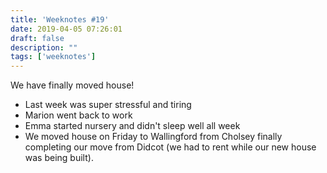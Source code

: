 ```yaml
---
title: 'Weeknotes #19'
date: 2019-04-05 07:26:01
draft: false
description: ""
tags: ['weeknotes']
---
```


We have finally moved house!

*   Last week was super stressful and tiring
*   Marion went back to work
*   Emma started nursery and didn't sleep well all week
*   We moved house on Friday to Wallingford from Cholsey finally completing our move from Didcot (we had to rent while our new house was being built).
